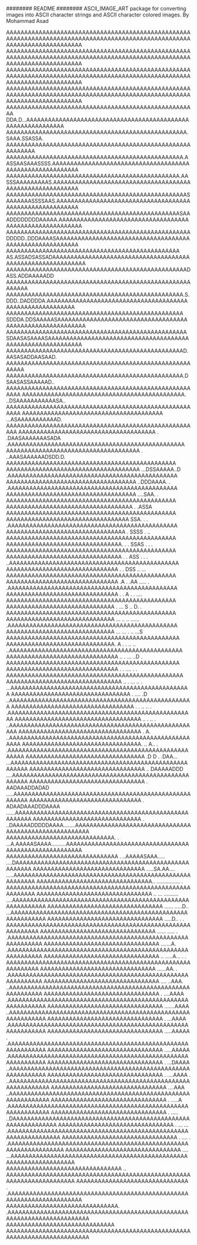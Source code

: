######## README ######## 
ASCII_IMAGE_ART package for converting images into ASCII character strings and ASCII character colored images. By Mohammad Asad







AAAAAAAAAAAAAAAAAAAAAAAAAAAAAAAAAAAAAAAAAAAAAAAAAAAAAAAAAAAAAAAAAAAAAAAAAAAAAAAAAAAAAAAAAAAAAAAAAAAAAAAAAAAAAAAAAAAAAAAAAAA
AAAAAAAAAAAAAAAAAAAAAAAAAAAAAAAAAAAAAAAAAAAAAAAAAAAAAAAAAAAAAAAAAAAAAAAAAAAAAAAAAAAAAAAAAAAAAAAAAAAAAAAAAAAAAAAAAAAAAAAAAAA
AAAAAAAAAAAAAAAAAAAAAAAAAAAAAAAAAAAAAAAAAAAAAAAAAAAAAAAAAAAAAAAAAAAAAAAAAAAAAAAAAAAAAAAAAAAAAAAAAAAAAAAAAAAAAAAAAAAAAAAAAAA
AAAAAAAAAAAAAAAAAAAAAAAAAAAAAAAAAAAAAAAAAAAAAAAAAAAAAAAAAAAAAAAAAAAAAAAAAAAAAAAAAAAAAAAAAAAAAAAAAAAAAAAAAAAAAAAAAAAAAAAAAAA
AAAAAAAAAAAAAAAAAAAAAAAAAAAAAAAAAAAAAAAAAAAAAAAAAAAAA DDA.D...AAAAAAAAAAAAAAAAAAAAAAAAAAAAAAAAAAAAAAAAAAAAAAAAAAAAAAAAAAAAA
AAAAAAAAAAAAAAAAAAAAAAAAAAAAAAAAAAAAAAAAAAAAAAAAAA.SAAA.SSASSA. AAAAAAAAAAAAAAAAAAAAAAAAAAAAAAAAAAAAAAAAAAAAAAAAAAAAAAAAAAA
AAAAAAAAAAAAAAAAAAAAAAAAAAAAAAAAAAAAAAAAAAAAAAAAA.AASSAASAAASSSS.AAAAAAAAAAAAAAAAAAAAAAAAAAAAAAAAAAAAAAAAAAAAAAAAAAAAAAAAAA
AAAAAAAAAAAAAAAAAAAAAAAAAAAAAAAAAAAAAAAAAAAAAAAA.AASSSAAAAAAAAAS.AAAAAAAAAAAAAAAAAAAAAAAAAAAAAAAAAAAAAAAAAAAAAAAAAAAAAAAAAA
AAAAAAAAAAAAAAAAAAAAAAAAAAAAAAAAAAAAAAAAAAAAAAAAAASAAAAAAASSSSAAS.AAAAAAAAAAAAAAAAAAAAAAAAAAAAAAAAAAAAAAAAAAAAAAAAAAAAAAAAA
AAAAAAAAAAAAAAAAAAAAAAAAAAAAAAAAAAAAAAAAAAAAAAAASAAADDDDDDDDAAAAA.AAAAAAAAAAAAAAAAAAAAAAAAAAAAAAAAAAAAAAAAAAAAAAAAAAAAAAAAA
AAAAAAAAAAAAAAAAAAAAAAAAAAAAAAAAAAAAAAAAAAAAAAAAAAADDDDD..DDDAAAASAAAAAAAAAAAAAAAAAAAAAAAAAAAAAAAAAAAAAAAAAAAAAAAAAAAAAAAAA
AAAAAAAAAAAAAAAAAAAAAAAAAAAAAAAAAAAAAAAAAAAAAAAA AS.ASSADSASSADAAAAAAAAAAAAAAAAAAAAAAAAAAAAAAAAAAAAAAAAAAAAAAAAAAAAAAAAAAAA
AAAAAAAAAAAAAAAAAAAAAAAAAAAAAAAAAAAAAAAAAAAAAAAAAADASS.ADDAAAAADD AAAAAAAAAAAAAAAAAAAAAAAAAAAAAAAAAAAAAAAAAAAAAAAAAAAAAAAAA
AAAAAAAAAAAAAAAAAAAAAAAAAAAAAAAAAAAAAAAAAAAAAAAAA.S.DDD..DADDDDA.AAAAAAAAAAAAAAAAAAAAAAAAAAAAAAAAAAAAAAAAAAAAAAAAAAAAAAAAAA
AAAAAAAAAAAAAAAAAAAAAAAAAAAAAAAAAAAAAAAAAAAAAAAAA SDDDA.DDSAAAAASAAAAAAAAAAAAAAAAAAAAAAAAAAAAAAAAAAAAAAAAAAAAAAAAAAAAAAAAAA
AAAAAAAAAAAAAAAAAAAAAAAAAAAAAAAAAAAAAAAAAAAAAAAAAA SDAASASAAAASAAAAAAAAAAAAAAAAAAAAAAAAAAAAAAAAAAAAAAAAAAAAAAAAAAAAAAAAAAAA
AAAAAAAAAAAAAAAAAAAAAAAAAAAAAAAAAAAAAAAAAAAAAAAAAD.AASASADDAASAAD. AAAAAAAAAAAAAAAAAAAAAAAAAAAAAAAAAAAAAAAAAAAAAAAAAAAAAAAA
AAAAAAAAAAAAAAAAAAAAAAAAAAAAAAAAAAAAAAAAAAAAAAAAA.D SAASASSAAAAAD.. AAAAAAAAAAAAAAAAAAAAAAAAAAAAAAAAAAAAAAAAAAAAAAAAAAAAAAA
AAAAAAAAAAAAAAAAAAAAAAAAAAAAAAAAAAAAAAAAAAAAA.  ..DSAAAAAAAAAAASA.. AAAAAAAAAAAAAAAAAAAAAAAAAAAAAAAAAAAAAAAAAAAAAAAAAAAAAAA
AAAAAAAAAAAAAAAAAAAAAAAAAAAAAAAAAAAAAAA         ...ASAAAAAAAAAAAD.   AAAAAAAAAAAAAAAAAAAAAAAAAAAAAAAAAAAAAAAAAAAAAAAAAAAAAA
AAAAAAAAAAAAAAAAAAAAAAAAAAAAAAAAAAAAAA         . .DAASAAAAAAASADA        .AAAAAAAAAAAAAAAAAAAAAAAAAAAAAAAAAAAAAAAAAAAAAAAAA
AAAAAAAAAAAAAAAAAAAAAAAAAAAAAAAAAAAAA          . ..AAASAAAAAADSDD.D.        AAAAAAAAAAAAAAAAAAAAAAAAAAAAAAAAAAAAAAAAAAAAAAA
AAAAAAAAAAAAAAAAAAAAAAAAAAAAAAAAAAAAA              ...DSSAAAAA..D          .AAAAAAAAAAAAAAAAAAAAAAAAAAAAAAAAAAAAAAAAAAAAAAA
AAAAAAAAAAAAAAAAAAAAAAAAAAAAAAAAAAAA                 ..DDDAAAA.  .         .AAAAAAAAAAAAAAAAAAAAAAAAAAAAAAAAAAAAAAAAAAAAAAA
AAAAAAAAAAAAAAAAAAAAAAAAAAAAAAAAAAAA                  ....SAA.           .  AAAAAAAAAAAAAAAAAAAAAAAAAAAAAAAAAAAAAAAAAAAAAAA
AAAAAAAAAAAAAAAAAAAAAAAAAAAAAAAAAAA      .              .ASSA               AAAAAAAAAAAAAAAAAAAAAAAAAAAAAAAAAAAAAAAAAAAAAAA
AAAAAAAAAAAAAAAAAAAAAAAAAAAAAAAAAA                       SSA.        .  .  .AAAAAAAAAAAAAAAAAAAAAAAAAAAAAAAAAAAAAAAAAAAAAAA
AAAAAAAAAAAAAAAAAAAAAAAAAAAAAAAAA    .                  SSSS     .    ..    AAAAAAAAAAAAAAAAAAAAAAAAAAAAAAAAAAAAAAAAAAAAAAA
AAAAAAAAAAAAAAAAAAAAAAAAAAAAAAAA.      .    .           SSAS       . .   .  AAAAAAAAAAAAAAAAAAAAAAAAAAAAAAAAAAAAAAAAAAAAAAA
AAAAAAAAAAAAAAAAAAAAAAAAAAAAAAAA          .        .    ASS     .   . .   ..AAAAAAAAAAAAAAAAAAAAAAAAAAAAAAAAAAAAAAAAAAAAAAA
AAAAAAAAAAAAAAAAAAAAAAAAAAAAAAA           . .           DSS    ..  ...      AAAAAAAAAAAAAAAAAAAAAAAAAAAAAAAAAAAAAAAAAAAAAAA
AAAAAAAAAAAAAAAAAAAAAAAAAAAAAAA          .A         .   .AA    ..... .     .AAAAAAAAAAAAAAAAAAAAAAAAAAAAAAAAAAAAAAAAAAAAAAA
AAAAAAAAAAAAAAAAAAAAAAAAAAAAAAA           .         .    A    . . ....      AAAAAAAAAAAAAAAAAAAAAAAAAAAAAAAAAAAAAAAAAAAAAAA
AAAAAAAAAAAAAAAAAAAAAAAAAAAAAA         . ...             S   ..    D.   .   AAAAAAAAAAAAAAAAAAAAAAAAAAAAAAAAAAAAAAAAAAAAAAA
AAAAAAAAAAAAAAAAAAAAAAAAAAAAAA       ...  ..                 .. ......     .AAAAAAAAAAAAAAAAAAAAAAAAAAAAAAAAAAAAAAAAAAAAAAA
AAAAAAAAAAAAAAAAAAAAAAAAAAAAAA     ... ...              .   .. ...S        AAAAAAAAAAAAAAAAAAAAAAAAAAAAAAAAAAAAAAAAAAAAAAAA
AAAAAAAAAAAAAAAAAAAAAAAAAAAAAA.                         A  . .   ..  ..  ..AAAAAAAAAAAAAAAAAAAAAAAAAAAAAAAAAAAAAAAAAAAAAAAA
AAAAAAAAAAAAAAAAAAAAAAAAAAAAAAA ..       .                ...  ..D   .     AAAAAAAAAAAAAAAAAAAAAAAAAAAAAAAAAAAAAAAAAAAAAAAA
AAAAAAAAAAAAAAAAAAAAAAAAAAAAAAA  .      .                .... . .         AAAAAAAAAAAAAAAAAAAAAAAAAAAAAAAAAAAAAAAAAAAAAAAAA
AAAAAAAAAAAAAAAAAAAAAAAAAAAAAAAA .. .                   ... .. .      ...AAAAAAAAAAAAAAAAAAAAAAAAAAAAAAAAAAAAAAAAAAAAAAAAAA
AAAAAAAAAAAAAAAAAAAAAAAAAAAAAAAAA      .                ....  .D      ..AAAAAAAAAAAAAAAAAAAAAAAAAAAAAAAAAAAAAAAAAAAAAAAAAAA
AAAAAAAAAAAAAAAAAAAAAAAAAAAAAAAAAA .     .           .. ..   .        .AAAAAAAAAAAAAAAAAAAAAAAAAAAAAAAAAAAAAAAAAAAAAAAAAAAA
AAAAAAAAAAAAAAAAAAAAAAAAAAAAAAAAAAA ..        .        .. .         ..AAAAAAAAAAAAAAAAAAAAAAAAAAAAAAAAAAAAAAAAAAAAAAAAAAAAA
AAAAAAAAAAAAAAAAAAAAAAAAAAAAAAAAAA             .      A.           ..AAAAAAAAAAAAAAAAAAAAAAAAAAAAAAAAAAAAAAAAAAAAAAAAAAAAAA
AAAAAAAAAAAAAAAAAAAAAAAAAAAAAAAAA.  ..                A..        . .AAAAAAAAAAAAAAAAAAAAAAAAAAAAAAAAAAAAAAAAAAAAAAAAAAAAAAA
AAAAAAAAAAAAAAAAAAAAAAAAAAAAAAAAA    .D  D       . .DAA...       ...AAAAAAAAAAAAAAAAAAAAAAAAAAAAAAAAAAAAAAAAAAAAAAAAAAAAAAA
AAAAAAAAAAAAAAAAAAAAAAAAAAAAAAAA      ..          DAAAAADDD     ....AAAAAAAAAAAAAAAAAAAAAAAAAAAAAAAAAAAAAAAAAAAAAAAAAAAAAAA
AAAAAAAAAAAAAAAAAAAAAAAAAAAAAAAA        .       AADAAADDADAD   .....AAAAAAAAAAAAAAAAAAAAAAAAAAAAAAAAAAAAAAAAAAAAAAAAAAAAAAA
AAAAAAAAAAAAAAAAAAAAAAAAAAAAAAA           .   ADAADAAADDDAAAA ......AAAAAAAAAAAAAAAAAAAAAAAAAAAAAAAAAAAAAAAAAAAAAAAAAAAAAAA
AAAAAAAAAAAAAAAAAAAAAAAAAAAAAA .           ..DAAAAADDDDDAAAA........AAAAAAAAAAAAAAAAAAAAAAAAAAAAAAAAAAAAAAAAAAAAAAAAAAAAAAA
AAAAAAAAAAAAAAAAAAAAAAAAAAAAAA.  .         ...A.AAAAASAAAA..........AAAAAAAAAAAAAAAAAAAAAAAAAAAAAAAAAAAAAAAAAAAAAAAAAAAAAAA
AAAAAAAAAAAAAAAAAAAAAAAAAAAAAAA  .            ..AAAAASAAA..... ....DAAAAAAAAAAAAAAAAAAAAAAAAAAAAAAAAAAAAAAAAAAAAAAAAAAAAAAA
AAAAAAAAAAAAAAAAAAAAAAAAAAAAAAA              .....SA.AA....  .....AAAAAAAAAAAAAAAAAAAAAAAAAAAAAAAAAAAAAAAAAAAAAAAAAAAAAAAAA
AAAAAAAAAAAAAAAAAAAAAAAAAAAAAAAA..          ................ .  AAAAAAAAAAAAAAAAAAAAAAAAAAAAAAAAAAAAAAAAAAAAAAAAAAAAAAAAAAA
AAAAAAAAAAAAAAAAAAAAAAAAAAAAAAAA   ..     ...  ..........  ....AAAAAAAAAAAAAAAAAAAAAAAAAAAAAAAAAAAAAAAAAAAAAAAAAAAAAAAAAAAA
AAAAAAAAAAAAAAAAAAAAAAAAAAAAAAAA     ...... .....D..        ...AAAAAAAAAAAAAAAAAAAAAAAAAAAAAAAAAAAAAAAAAAAAAAAAAAAAAAAAAAAA
AAAAAAAAAAAAAAAAAAAAAAAAAAAAAAAA           .....D..   .   .    AAAAAAAAAAAAAAAAAAAAAAAAAAAAAAAAAAAAAAAAAAAAAAAAAAAAAAAAAAAA
AAAAAAAAAAAAAAAAAAAAAAAAAAAAAAAA         ...... .....    .    .AAAAAAAAAAAAAAAAAAAAAAAAAAAAAAAAAAAAAAAAAAAAAAAAAAAAAAAAAAAA
AAAAAAAAAAAAAAAAAAAAAAAAAAAAAAAA        .......A.             .AAAAAAAAAAAAAAAAAAAAAAAAAAAAAAAAAAAAAAAAAAAAAAAAAAAAAAAAAAAA
AAAAAAAAAAAAAAAAAAAAAAAAAAAAAAAA       .. .....A...    .   .   AAAAAAAAAAAAAAAAAAAAAAAAAAAAAAAAAAAAAAAAAAAAAAAAAAAAAAAAAAAA
AAAAAAAAAAAAAAAAAAAAAAAAAAAAAAAA        ......AA.        .    .AAAAAAAAAAAAAAAAAAAAAAAAAAAAAAAAAAAAAAAAAAAAAAAAAAAAAAAAAAAA
AAAAAAAAAAAAAAAAAAAAAAAAAAAAAAAA      .... ..AAA.            ..AAAAAAAAAAAAAAAAAAAAAAAAAAAAAAAAAAAAAAAAAAAAAAAAAAAAAAAAAAAA
AAAAAAAAAAAAAAAAAAAAAAAAAAAAAAAA      . ....AAAA             .AAAAAAAAAAAAAAAAAAAAAAAAAAAAAAAAAAAAAAAAAAAAAAAAAAAAAAAAAAAAA
AAAAAAAAAAAAAAAAAAAAAAAAAAAAAAAA     .......AAAA            ..AAAAAAAAAAAAAAAAAAAAAAAAAAAAAAAAAAAAAAAAAAAAAAAAAAAAAAAAAAAAA
AAAAAAAAAAAAAAAAAAAAAAAAAAAAAAAA      .  ...AAAA             .AAAAAAAAAAAAAAAAAAAAAAAAAAAAAAAAAAAAAAAAAAAAAAAAAAAAAAAAAAAAA
AAAAAAAAAAAAAAAAAAAAAAAAAAAAAAAA      .....AAAAA    .        .AAAAAAAAAAAAAAAAAAAAAAAAAAAAAAAAAAAAAAAAAAAAAAAAAAAAAAAAAAAAA
AAAAAAAAAAAAAAAAAAAAAAAAAAAAAAAA      .....AAAAA             .AAAAAAAAAAAAAAAAAAAAAAAAAAAAAAAAAAAAAAAAAAAAAAAAAAAAAAAAAAAAA
AAAAAAAAAAAAAAAAAAAAAAAAAAAAAAAA     . ...DAAAA             ..AAAAAAAAAAAAAAAAAAAAAAAAAAAAAAAAAAAAAAAAAAAAAAAAAAAAAAAAAAAAA
AAAAAAAAAAAAAAAAAAAAAAAAAAAAAAAA .    ....AAAA  .          ..AAAAAAAAAAAAAAAAAAAAAAAAAAAAAAAAAAAAAAAAAAAAAAAAAAAAAAAAAAAAAA
AAAAAAAAAAAAAAAAAAAAAAAAAAAAAAAA      ....AAA              ..AAAAAAAAAAAAAAAAAAAAAAAAAAAAAAAAAAAAAAAAAAAAAAAAAAAAAAAAAAAAAA
AAAAAAAAAAAAAAAAAAAAAAAAAAAAAAAA  .  .....A                 .AAAAAAAAAAAAAAAAAAAAAAAAAAAAAAAAAAAAAAAAAAAAAAAAAAAAAAAAAAAAAA
AAAAAAAAAAAAAAAAAAAAAAAAAAAAAAAA   . .....               ..DAAAAAAAAAAAAAAAAAAAAAAAAAAAAAAAAAAAAAAAAAAAAAAAAAAAAAAAAAAAAAAA
AAAAAAAAAAAAAAAAAAAAAAAAAAAAAAAA   . ...             ... .AAAAAAAAAAAAAAAAAAAAAAAAAAAAAAAAAAAAAAAAAAAAAAAAAAAAAAAAAAAAAAAAA
AAAAAAAAAAAAAAAAAAAAAAAAAAAAAAAA . ....            .    .AAAAAAAAAAAAAAAAAAAAAAAAAAAAAAAAAAAAAAAAAAAAAAAAAAAAAAAAAAAAAAAAAA
AAAAAAAAAAAAAAAAAAAAAAAAAAAAAAAA ....               ...AAAAAAAAAAAAAAAAAAAAAAAAAAAAAAAAAAAAAAAAAAAAAAAAAAAAAAAAAAAAAAAAAAAA
AAAAAAAAAAAAAAAAAAAAAAAAAAAAAAAA ..                  AAAAAAAAAAAAAAAAAAAAAAAAAAAAAAAAAAAAAAAAAAAAAAAAAAAAAAAAAAAAAAAAAAAAAA
AAAAAAAAAAAAAAAAAAAAAAAAAAAAAAA .                  .AAAAAAAAAAAAAAAAAAAAAAAAAAAAAAAAAAAAAAAAAAAAAAAAAAAAAAAAAAAAAAAAAAAAAAA
AAAAAAAAAAAAAAAAAAAAAAAAAAAAAAA.                 .AAAAAAAAAAAAAAAAAAAAAAAAAAAAAAAAAAAAAAAAAAAAAAAAAAAAAAAAAAAAAAAAAAAAAAAAA
AAAAAAAAAAAAAAAAAAAAAAAAAAAAAA                   AAAAAAAAAAAAAAAAAAAAAAAAAAAAAAAAAAAAAAAAAAAAAAAAAAAAAAAAAAAAAAAAAAAAAAAAAA
